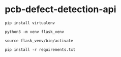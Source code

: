 # pcb-defect-detection-api

`pip install virtualenv`

`python3 -m venv flask_venv`

`source flask_venv/bin/activate`

`pip install -r requirements.txt`
